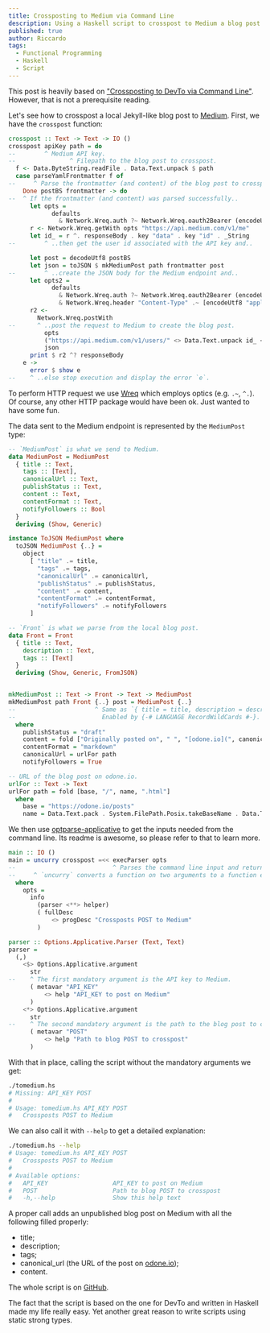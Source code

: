 ```yaml
---
title: Crossposting to Medium via Command Line
description: Using a Haskell script to crosspost to Medium a blog post with a frontmatter as used in Jekyll markdown files
published: true
author: Riccardo
tags:
  - Functional Programming
  - Haskell
  - Script
---
```


This post is heavily based on ["Crossposting to DevTo via Command Line"](https://odone.io/posts/2020-01-13-crossposting-via-command-line/). However, that is not a prerequisite reading.

Let's see how to crosspost a local Jekyll-like blog post to [Medium](https://medium.com). First, we have the `crosspost` function:

```hs
crosspost :: Text -> Text -> IO ()
crosspost apiKey path = do
--        ^ Medium API key.
--               ^ Filepath to the blog post to crosspost.
  f <- Data.ByteString.readFile . Data.Text.unpack $ path
  case parseYamlFrontmatter f of
--     ^ Parse the frontmatter (and content) of the blog post to crosspost.
    Done postBS frontmatter -> do
--  ^ If the frontmatter (and content) was parsed successfully..
      let opts =
            defaults
              & Network.Wreq.auth ?~ Network.Wreq.oauth2Bearer (encodeUtf8 apiKey)
      r <- Network.Wreq.getWith opts "https://api.medium.com/v1/me"
      let id_ = r ^. responseBody . key "data" . key "id" . _String
--        ^ ..then get the user id associated with the API key and..

      let post = decodeUtf8 postBS
      let json = toJSON $ mkMediumPost path frontmatter post
--        ^ ..create the JSON body for the Medium endpoint and..
      let opts2 =
            defaults
              & Network.Wreq.auth ?~ Network.Wreq.oauth2Bearer (encodeUtf8 apiKey)
              & Network.Wreq.header "Content-Type" .~ [encodeUtf8 "application/json; charset=utf-8"]
      r2 <-
        Network.Wreq.postWith
--      ^ ..post the request to Medium to create the blog post.
          opts
          ("https://api.medium.com/v1/users/" <> Data.Text.unpack id_ <> "/posts")
          json
      print $ r2 ^? responseBody
    e ->
      error $ show e
--    ^ ..else stop execution and display the error `e`.
```

To perform HTTP request we use [Wreq](https://hackage.haskell.org/package/wreq) which employs optics (e.g. `.~`, `^.`). Of course, any other HTTP package would have been ok. Just wanted to have some fun.

The data sent to the Medium endpoint is represented by the `MediumPost` type:

```hs
-- `MediumPost` is what we send to Medium.
data MediumPost = MediumPost
  { title :: Text,
    tags :: [Text],
    canonicalUrl :: Text,
    publishStatus :: Text,
    content :: Text,
    contentFormat :: Text,
    notifyFollowers :: Bool
  }
  deriving (Show, Generic)

instance ToJSON MediumPost where
  toJSON MediumPost {..} =
    object
      [ "title" .= title,
        "tags" .= tags,
        "canonicalUrl" .= canonicalUrl,
        "publishStatus" .= publishStatus,
        "content" .= content,
        "contentFormat" .= contentFormat,
        "notifyFollowers" .= notifyFollowers
      ]

-- `Front` is what we parse from the local blog post.
data Front = Front
  { title :: Text,
    description :: Text,
    tags :: [Text]
  }
  deriving (Show, Generic, FromJSON)


mkMediumPost :: Text -> Front -> Text -> MediumPost
mkMediumPost path Front {..} post = MediumPost {..}
--                      ^ Same as `{ title = title, description = description, tags = tags }`.
--                        Enabled by {-# LANGUAGE RecordWildCards #-}.
  where
    publishStatus = "draft"
    content = fold ["Originally posted on", " ", "[odone.io](", canonicalUrl, ").\n\n---\n\n", post]
    contentFormat = "markdown"
    canonicalUrl = urlFor path
    notifyFollowers = True

-- URL of the blog post on odone.io.
urlFor :: Text -> Text
urlFor path = fold [base, "/", name, ".html"]
  where
    base = "https://odone.io/posts"
    name = Data.Text.pack . System.FilePath.Posix.takeBaseName . Data.Text.unpack $ path
```

We then use [optparse-applicative](https://hackage.haskell.org/package/optparse-applicative) to get the inputs needed from the command line. Its readme is awesome, so please refer to that to learn more.

```hs
main :: IO ()
main = uncurry crosspost =<< execParser opts
--                           ^ Parses the command line input and returns a tuple (String, String).
--     ^ `uncurry` converts a function on two arguments to a function expecting a tuple.
  where
    opts =
      info
        (parser <**> helper)
        ( fullDesc
            <> progDesc "Crossposts POST to Medium"
        )

parser :: Options.Applicative.Parser (Text, Text)
parser =
  (,)
    <$> Options.Applicative.argument
      str
--    ^ The first mandatory argument is the API key to Medium.
      ( metavar "API_KEY"
          <> help "API_KEY to post on Medium"
      )
    <*> Options.Applicative.argument
      str
--    ^ The second mandatory argument is the path to the blog post to crosspost.
      ( metavar "POST"
          <> help "Path to blog POST to crosspost"
      )
```

With that in place, calling the script without the mandatory arguments we get:

```bash
./tomedium.hs
# Missing: API_KEY POST
#
# Usage: tomedium.hs API_KEY POST
#   Crossposts POST to Medium
```

We can also call it with `--help` to get a detailed explanation:

```bash
./tomedium.hs --help
# Usage: tomedium.hs API_KEY POST
#   Crossposts POST to Medium
#
# Available options:
#   API_KEY                  API_KEY to post on Medium
#   POST                     Path to blog POST to crosspost
#   -h,--help                Show this help text
```

A proper call adds an unpublished blog post on Medium with all the following filled properly:

- title;
- description;
- tags;
- canonical\_url (the URL of the post on [odone.io](https://odone.io));
- content.

The whole script is on [GitHub](https://github.com/3v0k4/contact-page/blob/6863fcd7c5a570269f93e94cb50a84f7e67161be/blog/tomedium.hs).

The fact that the script is based on the one for DevTo and written in Haskell made my life really easy. Yet another great reason to write scripts using static strong types.
